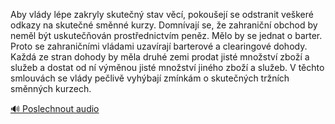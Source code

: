 
Aby vlády lépe zakryly skutečný stav věcí, pokoušejí se odstranit veškeré odkazy na skutečné směnné kurzy. Domnívají se, že zahraniční obchod by neměl být uskutečňován prostřednictvím peněz. Mělo by se jednat o barter. Proto se zahraničními vládami uzavírají barterové a clearingové dohody. Každá ze stran dohody by měla druhé zemi prodat jisté množství zboží a služeb a dostat od ní výměnou jisté množství jiného zboží a služeb. V těchto smlouvách se vlády pečlivě vyhýbají zmínkám o skutečných tržních směnných kurzech.

[🔊 Poslechnout audio](/data/7-paragraphs/audio/chapter_159/para_006-Aby-vldy-lpe-zakryly-skuten-stav-vc-pokoue.mp3)
